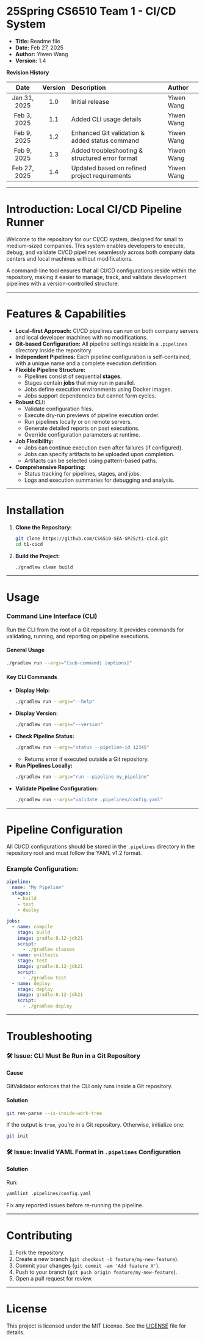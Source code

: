 # 25Spring CS6510 Team 1 - CI/CD System

- **Title:** Readme file
- **Date:** Feb 27, 2025
- **Author:** Yiwen Wang
- **Version:** 1.4

**Revision History**

|     Date     | Version | Description                                     | Author     |
| :----------: | :-----: | :---------------------------------------------- | :--------- |
| Jan 31, 2025 |   1.0   | Initial release                                 | Yiwen Wang |
| Feb 3, 2025  |   1.1   | Added CLI usage details                         | Yiwen Wang |
| Feb 9, 2025  |   1.2   | Enhanced Git validation & added status command  | Yiwen Wang |
| Feb 9, 2025  |   1.3   | Added troubleshooting & structured error format | Yiwen Wang |
| Feb 27, 2025 |   1.4   | Updated based on refined project requirements   | Yiwen Wang |

---

# Introduction: Local CI/CD Pipeline Runner

Welcome to the repository for our CI/CD system, designed for small to medium-sized companies. This system enables developers to execute, debug, and validate CI/CD pipelines seamlessly across both company data centers and local machines without modifications.

A command-line tool ensures that all CI/CD configurations reside within the repository, making it easier to manage, track, and validate development pipelines with a version-controlled structure.

---

# Features & Capabilities

- **Local-first Approach:** CI/CD pipelines can run on both company servers and local developer machines with no modifications.
- **Git-based Configuration:** All pipeline settings reside in a `.pipelines` directory inside the repository.
- **Independent Pipelines:** Each pipeline configuration is self-contained, with a unique name and a complete execution definition.
- **Flexible Pipeline Structure:**
  - Pipelines consist of sequential **stages**.
  - Stages contain **jobs** that may run in parallel.
  - Jobs define execution environments using Docker images.
  - Jobs support dependencies but cannot form cycles.
- **Robust CLI:**
  - Validate configuration files.
  - Execute dry-run previews of pipeline execution order.
  - Run pipelines locally or on remote servers.
  - Generate detailed reports on past executions.
  - Override configuration parameters at runtime.
- **Job Flexibility:**
  - Jobs can continue execution even after failures (if configured).
  - Jobs can specify artifacts to be uploaded upon completion.
  - Artifacts can be selected using pattern-based paths.
- **Comprehensive Reporting:**
  - Status tracking for pipelines, stages, and jobs.
  - Logs and execution summaries for debugging and analysis.

---

# Installation

1. **Clone the Repository:**
   ```bash
   git clone https://github.com/CS6510-SEA-SP25/t1-cicd.git
   cd t1-cicd
   ```
2. **Build the Project:**
   ```bash
   ./gradlew clean build
   ```

---

# Usage

### Command Line Interface (CLI)

Run the CLI from the root of a Git repository. It provides commands for validating, running, and reporting on pipeline executions.

#### General Usage
```bash
./gradlew run --args="[sub-command] [options]"
```

#### Key CLI Commands

- **Display Help:**
  ```bash
  ./gradlew run --args="--help"
  ```
- **Display Version:**
  ```bash
  ./gradlew run --args="--version"
  ```
- **Check Pipeline Status:**
  ```bash
  ./gradlew run --args="status --pipeline-id 12345"
  ```
  - Returns error if executed outside a Git repository.
- **Run Pipelines Locally:**
  ```bash
  ./gradlew run --args="run --pipeline my_pipeline"
  ```
- **Validate Pipeline Configuration:**
  ```bash
  ./gradlew run --args="validate .pipelines/config.yaml"
  ```

---

# Pipeline Configuration

All CI/CD configurations should be stored in the `.pipelines` directory in the repository root and must follow the YAML v1.2 format.

### Example Configuration:
```yaml
pipeline:
  name: "My Pipeline"
  stages:
    - build
    - test
    - deploy

jobs:
  - name: compile
    stage: build
    image: gradle:8.12-jdk21
    script:
      - ./gradlew classes
  - name: unittests
    stage: test
    image: gradle:8.12-jdk21
    script:
      - ./gradlew test
  - name: deploy
    stage: deploy
    image: gradle:8.12-jdk21
    script:
      - ./gradlew deploy
```

---

# Troubleshooting

### 🛠 Issue: CLI Must Be Run in a Git Repository
#### Cause
GitValidator enforces that the CLI only runs inside a Git repository.
#### Solution
```bash
git rev-parse --is-inside-work-tree
```
If the output is `true`, you're in a Git repository. Otherwise, initialize one:
```bash
git init
```

### 🛠 Issue: Invalid YAML Format in `.pipelines` Configuration
#### Solution
Run:
```bash
yamllint .pipelines/config.yaml
```
Fix any reported issues before re-running the pipeline.

---

# Contributing

1. Fork the repository.
2. Create a new branch (`git checkout -b feature/my-new-feature`).
3. Commit your changes (`git commit -am 'Add feature X'`).
4. Push to your branch (`git push origin feature/my-new-feature`).
5. Open a pull request for review.

---

# License

This project is licensed under the MIT License. See the [LICENSE](LICENSE) file for details.
